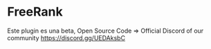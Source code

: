 # FreeRank
Este plugin es una beta, Open Source Code
=> Official Discord of our community https://discord.gg/UEDAksbC
